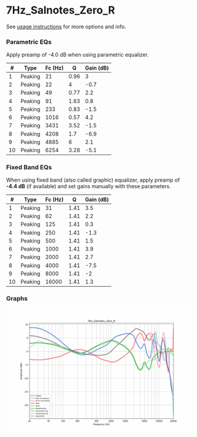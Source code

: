 # 7Hz_Salnotes_Zero_R
See [usage instructions](https://github.com/jaakkopasanen/AutoEq#usage) for more options and info.

### Parametric EQs
Apply preamp of -4.0 dB when using parametric equalizer.

|   # | Type    |   Fc (Hz) |    Q |   Gain (dB) |
|-----|---------|-----------|------|-------------|
|   1 | Peaking |        21 | 0.96 |         3   |
|   2 | Peaking |        22 | 4    |        -0.7 |
|   3 | Peaking |        49 | 0.77 |         2.2 |
|   4 | Peaking |        91 | 1.63 |         0.8 |
|   5 | Peaking |       233 | 0.83 |        -1.5 |
|   6 | Peaking |      1016 | 0.57 |         4.2 |
|   7 | Peaking |      3431 | 3.52 |        -1.5 |
|   8 | Peaking |      4208 | 1.7  |        -6.9 |
|   9 | Peaking |      4885 | 6    |         2.1 |
|  10 | Peaking |      6254 | 3.28 |        -5.1 |

### Fixed Band EQs
When using fixed band (also called graphic) equalizer, apply preamp of **-4.4 dB** (if available) and set gains manually with these parameters.

|   # | Type    |   Fc (Hz) |    Q |   Gain (dB) |
|-----|---------|-----------|------|-------------|
|   1 | Peaking |        31 | 1.41 |         3.5 |
|   2 | Peaking |        62 | 1.41 |         2.2 |
|   3 | Peaking |       125 | 1.41 |         0.3 |
|   4 | Peaking |       250 | 1.41 |        -1.3 |
|   5 | Peaking |       500 | 1.41 |         1.5 |
|   6 | Peaking |      1000 | 1.41 |         3.9 |
|   7 | Peaking |      2000 | 1.41 |         2.7 |
|   8 | Peaking |      4000 | 1.41 |        -7.5 |
|   9 | Peaking |      8000 | 1.41 |        -2   |
|  10 | Peaking |     16000 | 1.41 |         1.3 |

### Graphs
![](./7Hz_Salnotes_Zero_R.png)
